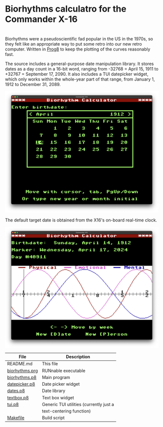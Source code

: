 # Biorhythms calculatro for the Commander X-16
#
Biorhythms were a pseudoscientific fad popular in the US in the 1970s, so
they felt like an appropriate way to put some retro into our new retro
computer. Written in [Prog8](https://prog8.readthedocs.io) to keep
the plotting of the curves reasonably fast.

The source includes a general-purpose date manipulation library.  It
stores dates as a day count in a 16-bit word, ranging from -32768 = April 15,
1911 to +32767 = September 17, 2090. It also includes a TUI datepicker
widget, which only works within the whole-year part of that range, from
January 1, 1912 to December 31, 2089.

![datepicker](screenshot-bdate.png)

The default target date is obtained from the X16's on-board real-time clock.

![chart](screenshot-chart.png)

|File |Description|
|--------|-----------|
| README.md  | This file |
| [biorhythms.prg](biorhythms.prg) | RUNnable executable       |
| [biorhythms.p8](matrix.p8)       | Main program              |
| [datepicker.p8](datepicker.p8)   | Date picker widget        |
| [dates.p8](dates.p8)             | Date library              |
| [textbox.p8](textbox.p8)         | Text box widget           |
| [tui.p8](tui.p8)                 | Generic TUI utilities (currently just a |
|                                  | text-centering function)  |
| [Makefile](Makefile)             | Build script
